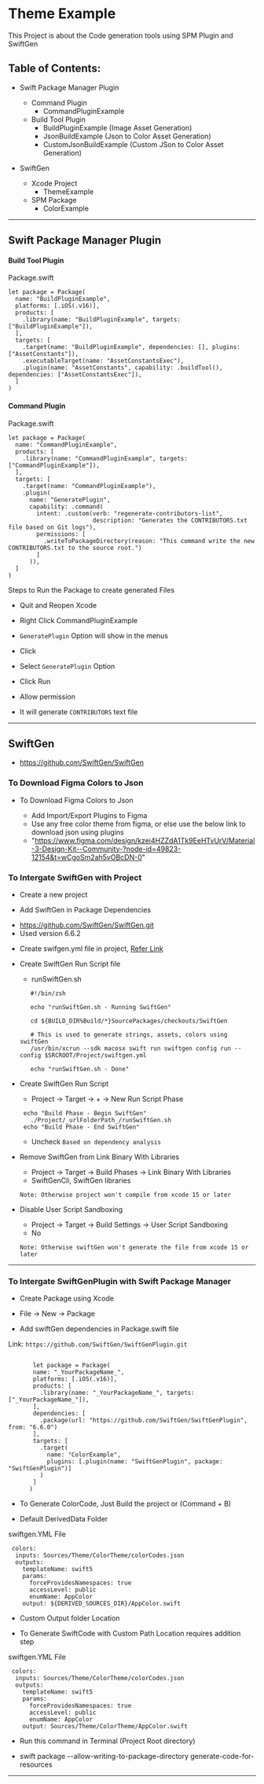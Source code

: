 # Theme Example

This Project is about the Code generation tools using SPM Plugin and SwiftGen

## Table of Contents:

- Swift Package Manager Plugin
   - Command Plugin
      - CommandPluginExample
   - Build Tool Plugin
     - BuildPluginExample (Image Asset Generation)
     - JsonBuildExample (Json to Color Asset Generation)
     - CustomJsonBuildExample (Custom JSon to Color Asset Generation)
 
-  SwiftGen
    - Xcode Project
      - ThemeExample
    - SPM Package
       - ColorExample

----------------------------------------------------------------------------------------------------------------

## Swift Package Manager Plugin

#### Build Tool Plugin

Package.swift
```
let package = Package(
  name: "BuildPluginExample",
  platforms: [.iOS(.v16)],
  products: [
    .library(name: "BuildPluginExample", targets: ["BuildPluginExample"]),
  ],
  targets: [
    .target(name: "BuildPluginExample", dependencies: [], plugins: ["AssetConstants"]),
    .executableTarget(name: "AssetConstantsExec"),
    .plugin(name: "AssetConstants", capability: .buildTool(), dependencies: ["AssetConstantsExec"]),
  ]
)

```

#### Command Plugin

Package.swift
```
let package = Package(
  name: "CommandPluginExample",
  products: [
    .library(name: "CommandPluginExample", targets: ["CommandPluginExample"]),
  ],
  targets: [
    .target(name: "CommandPluginExample"),
    .plugin(
      name: "GeneratePlugin",
      capability: .command(
        intent: .custom(verb: "regenerate-contributors-list",
                        description: "Generates the CONTRIBUTORS.txt file based on Git logs"),
        permissions: [
          .writeToPackageDirectory(reason: "This command write the new CONTRIBUTORS.txt to the source root.")
        ]
      )),
  ]
)

```
Steps to Run the Package to create generated Files

 - Quit and Reopen Xcode
 - Right Click CommandPluginExample
 
 - `GeneratePlugin` Option will show in the menus
 - Click
 - Select `GeneratePlugin` Option
 - Click Run
 - Allow permission
 
 - It will generate `CONTRIBUTORS` text file
 
----------------------------------------------------------------------------------------------------------------


## SwiftGen

 - https://github.com/SwiftGen/SwiftGen
 
### To Download Figma Colors to Json

* To Download Figma Colors to Json

  - Add Import/Export Plugins to Figma
  - Use any free color theme from figma, or else use the below link to download json using plugins
  - "https://www.figma.com/design/kzei4HZZdA1Tk9EeHTvUrV/Material-3-Design-Kit--Community-?node-id=49823-12154&t=wCgoSm2ah5vOBcDN-0"


### To Intergate SwiftGen with Project

* Create a new project


* Add SwiftGen in Package Dependencies
 - https://github.com/SwiftGen/SwiftGen.git
 - Used version 6.6.2


* Create swifgen.yml file in project, [Refer Link](https://github.com/SwiftGen/SwiftGen)


* Create SwiftGen Run Script file
   
   - runSwiftGen.sh
     
   ```
      #!/bin/zsh

      echo "runSwiftGen.sh - Running SwiftGen"

      cd ${BUILD_DIR%Build/*}SourcePackages/checkouts/SwiftGen

      # This is used to generate strings, assets, colors using swiftGen
      /usr/bin/xcrun --sdk macosx swift run swiftgen config run --config $SRCROOT/Project/swiftgen.yml

      echo "runSwiftGen.sh - Done"
   ```
   
* Create SwiftGen Run Script

   - Project -> Target -> + -> New Run Script Phase
   
   ``` @swift
    echo "Build Phase - Begin SwiftGen"
      ./Project/_urlFolderPath_/runSwiftGen.sh
    echo "Build Phase - End SwiftGen"
   ```
   - Uncheck `Based on dependency analysis`
   
* Remove SwiftGen from Link Binary With Libraries
 
     - Project -> Target -> Build Phases -> Link Binary With Libraries
     - SwiftGenCli, SwiftGen libraries
     
  `Note: Otherwise project won't compile from xcode 15 or later`
  
* Disable User Script Sandboxing
 
     - Project -> Target -> Build Settings -> User Script Sandboxing
     - No
     
  `Note: Otherwise swiftGen won't generate the file from xcode 15 or later`
     
     
     
----------------------------------------------------------------------------------------------------------------



### To Intergate SwiftGenPlugin with Swift Package Manager


* Create Package using Xcode

 - File -> New -> Package

* Add swiftGen dependencies in Package.swift file
 
 Link: `https://github.com/SwiftGen/SwiftGenPlugin.git`
 
 ``` @swift
 
        let package = Package(
        name: "_YourPackageName_",
        platforms: [.iOS(.v16)],
        products: [
          .library(name: "_YourPackageName_", targets: ["_YourPackageName_"]),
        ],
        dependencies: [
          .package(url: "https://github.com/SwiftGen/SwiftGenPlugin", from: "6.6.0")
        ],
        targets: [
          .target(
            name: "ColorExample",
            plugins: [.plugin(name: "SwiftGenPlugin", package: "SwiftGenPlugin")]
          )
        ]
       )

 ```

* To Generate ColorCode, Just Build the project or (Command + B)

* Default DerivedData Folder

swiftgen.YML File

``` @swift
 colors:
  inputs: Sources/Theme/ColorTheme/colorCodes.json
  outputs:
    templateName: swift5
    params:
      forceProvidesNamespaces: true
      accessLevel: public
      enumName: AppColor
    output: ${DERIVED_SOURCES_DIR}/AppColor.swift

```


* Custom Output folder Location

- To Generate SwiftCode with Custom Path Location requires addition step

swiftgen.YML File

``` 
 colors:
  inputs: Sources/Theme/ColorTheme/colorCodes.json
  outputs:
    templateName: swift5
    params:
      forceProvidesNamespaces: true
      accessLevel: public
      enumName: AppColor
    output: Sources/Theme/ColorTheme/AppColor.swift

```
* Run this command in Terminal (Project Root directory)

 - swift package --allow-writing-to-package-directory generate-code-for-resources

------------------------------------------------------------------------------------------------------------
